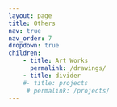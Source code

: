 ```yaml
---
layout: page
title: Others
nav: true
nav_order: 7
dropdown: true
children:
    - title: Art Works
      permalink: /drawings/
    - title: divider
    #- title: projects
     # permalink: /projects/
---
```

